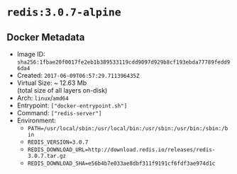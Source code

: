 # `redis:3.0.7-alpine`

## Docker Metadata

- Image ID: `sha256:1fbae20f0017fe2eb1b389533119cdd9097d929b8cf193ebda77789fedd96da4`
- Created: `2017-06-09T06:57:29.711396435Z`
- Virtual Size: ~ 12.63 Mb  
  (total size of all layers on-disk)
- Arch: `linux`/`amd64`
- Entrypoint: `["docker-entrypoint.sh"]`
- Command: `["redis-server"]`
- Environment:
  - `PATH=/usr/local/sbin:/usr/local/bin:/usr/sbin:/usr/bin:/sbin:/bin`
  - `REDIS_VERSION=3.0.7`
  - `REDIS_DOWNLOAD_URL=http://download.redis.io/releases/redis-3.0.7.tar.gz`
  - `REDIS_DOWNLOAD_SHA=e56b4b7e033ae8dbf311f9191cf6fdf3ae974d1c`
